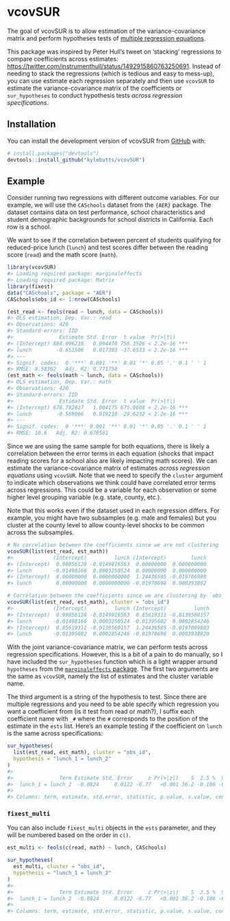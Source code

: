 
<!-- README.md is generated from README.Rmd. Please edit that file -->

# vcovSUR

<!-- badges: start -->
<!-- badges: end -->

The goal of vcovSUR is to allow estimation of the variance-covariance
matrix and perform hypotheses tests of [multiple regression
equations](https://en.wikipedia.org/wiki/Seemingly_unrelated_regressions).

This package was inspired by Peter Hull’s tweet on ‘stacking’
regressions to compare coefficients across estimates:
<https://twitter.com/instrumenthull/status/1492915860763250691>. Instead
of needing to stack the regressions (which is tedious and easy to
mess-up), you can use estimate each regression separately and then use
`vcovSUR` to estimate the variance-covariance matrix of the coefficients
or `sur_hypotheses` to conduct hypothesis tests *across regression
specifications*.

## Installation

You can install the development version of vcovSUR from
[GitHub](https://github.com/) with:

``` r
# install.packages("devtools")
devtools::install_github("kylebutts/vcovSUR")
```

## Example

Consider running two regressions with different outcome variables. For
our example, we will use the `CASchools` dataset from the `{AER}`
package. The dataset contains data on test performance, school
characteristics and student demographic backgrounds for school districts
in California. Each row is a school.

We want to see if the correlation between percent of students qualifying
for reduced-price lunch (`lunch`) and test scores differ between the
reading score (`read`) and the math score (`math`).

``` r
library(vcovSUR)
#> Loading required package: marginaleffects
#> Loading required package: Matrix
library(fixest)
data("CASchools", package = "AER")
CASchools$obs_id <- 1:nrow(CASchools)

(est_read <- feols(read ~ lunch, data = CASchools))
#> OLS estimation, Dep. Var.: read
#> Observations: 420 
#> Standard-errors: IID 
#>               Estimate Std. Error  t value  Pr(>|t|)    
#> (Intercept) 684.096210   0.904470 756.3506 < 2.2e-16 ***
#> lunch        -0.651506   0.017303 -37.6533 < 2.2e-16 ***
#> ---
#> Signif. codes:  0 '***' 0.001 '**' 0.01 '*' 0.05 '.' 0.1 ' ' 1
#> RMSE: 9.58362   Adj. R2: 0.771758
(est_math <- feols(math ~ lunch, data = CASchools))
#> OLS estimation, Dep. Var.: math
#> Observations: 420 
#> Standard-errors: IID 
#>               Estimate Std. Error  t value  Pr(>|t|)    
#> (Intercept) 678.782827   1.004175 675.9608 < 2.2e-16 ***
#> lunch        -0.569066   0.019210 -29.6232 < 2.2e-16 ***
#> ---
#> Signif. codes:  0 '***' 0.001 '**' 0.01 '*' 0.05 '.' 0.1 ' ' 1
#> RMSE: 10.6   Adj. R2: 0.676581
```

Since we are using the same sample for both equations, there is likely a
correlation between the error terms in each equation (shocks that impact
reading scores for a school also are likely impacting math scores). We
can estimate the variance-covariance matrix of estimates *across
regression equations* using `vcovSUR`. Note that we need to specify the
`cluster` argument to indicate which observations we think could have
correlated error terms across regressions. This could be a variable for
each observation or some higher level grouping variable (e.g. state,
county, etc.).

Note that this works even if the dataset used in each regression
differs. For example, you might have two subsamples (e.g. male and
females) but you cluster at the county level to allow county-level
shocks to be common across the subsamples.

``` r
# No correlation between the coefficients since we are not clustering
vcovSUR(list(est_read, est_math))
#>             (Intercept)         lunch (Intercept)        lunch
#> (Intercept)  0.90856128 -0.0149816563  0.00000000  0.000000000
#> lunch       -0.01498166  0.0003250524  0.00000000  0.000000000
#> (Intercept)  0.00000000  0.0000000000  1.24436505 -0.019706980
#> lunch        0.00000000  0.0000000000 -0.01970698  0.000393882

# Correlation between the coefficients since we are clustering by `obs_id`
vcovSUR(list(est_read, est_math), cluster = "obs_id")
#>             (Intercept)         lunch (Intercept)         lunch
#> (Intercept)  0.90856128 -0.0149816563  0.85619311 -0.0139560157
#> lunch       -0.01498166  0.0003250524 -0.01395602  0.0002854246
#> (Intercept)  0.85619311 -0.0139560157  1.24436505 -0.0197069803
#> lunch       -0.01395602  0.0002854246 -0.01970698  0.0003938820
```

With the joint variance-covariance matrix, we can perform tests across
regression specifications. However, this is a bit of a pain to do
manually, so I have included the `sur_hypotheses` function which is a
light wrapper around `hypotheses` from the [`marginaleffects`
package](https://vincentarelbundock.github.io/marginaleffects/articles/hypothesis.html).
The first two arguments are the same as `vcovSUR`, namely the list of
estimates and the cluster variable name.

The third argument is a string of the hypothesis to test. Since there
are multiple regressions and you need to be able specify which
regression you want a coefficient from (is it test from read or math?),
I suffix each coefficient name with `_#` where the `#` corresponds to
the position of the estimate in the `ests` list. Here’s an example
testing if the coefficient on `lunch` is the same across specifications:

``` r
sur_hypotheses(
  list(est_read, est_math), cluster = "obs_id",
  hypothesis = "lunch_1 = lunch_2"
)
#> 
#>               Term Estimate Std. Error     z Pr(>|z|)    S  2.5 %  97.5 %
#>  lunch_1 = lunch_2  -0.0824     0.0122 -6.77   <0.001 36.2 -0.106 -0.0586
#> 
#> Columns: term, estimate, std.error, statistic, p.value, s.value, conf.low, conf.high
```

### `fixest_multi`

You can also include `fixest_multi` objects in the `ests` parameter, and
they will be numbered based on the order in `c()`.

``` r
est_multi <- feols(c(read, math) ~ lunch, CASchools)

sur_hypotheses(
  est_multi, cluster = "obs_id",
  hypothesis = "lunch_1 = lunch_2"
)
#> 
#>               Term Estimate Std. Error     z Pr(>|z|)    S  2.5 %  97.5 %
#>  lunch_1 = lunch_2  -0.0824     0.0122 -6.77   <0.001 36.2 -0.106 -0.0586
#> 
#> Columns: term, estimate, std.error, statistic, p.value, s.value, conf.low, conf.high
```
